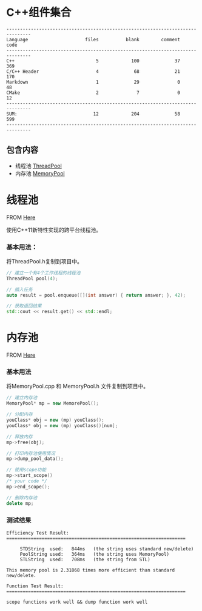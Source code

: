 # C++组件集合

```
-------------------------------------------------------------------------------
Language                     files          blank        comment           code
-------------------------------------------------------------------------------
C++                              5            100             37            369
C/C++ Header                     4             68             21            170
Markdown                         1             29              0             48
CMake                            2              7              0             12
-------------------------------------------------------------------------------
SUM:                            12            204             58            599
-------------------------------------------------------------------------------
```

## 包含内容

- 线程池 [ThreadPool](./ThreadPool/)
- 内存池 [MemoryPool](./MemoryPool/)

# 线程池

FROM [Here](https://github.com/progschj/ThreadPool)

使用C++11新特性实现的跨平台线程池。

### 基本用法：

将ThreadPool.h复制到项目中。

```c++
// 建立一个有4个工作线程的线程池
ThreadPool pool(4);

// 插入任务
auto result = pool.enqueue([](int answer) { return answer; }, 42);

// 获取返回结果
std::cout << result.get() << std::endl;
```

# 内存池

FROM [Here](https://github.com/DevShiftTeam/AppShift-MemoryPool/tree/main)

### 基本用法

 将MemoryPool.cpp 和 MemoryPool.h 文件复制到项目中。

```cpp
// 建立内存池
MemoryPool* mp = new MemorePool();

// 分配内存
youClass* obj = new (mp) youClass();
youClass* obj = new (mp) youClass()[num];

// 释放内存
mp->free(obj);

// 打印内存池使用情况
mp->dump_pool_data();

// 使用scope功能
mp->start_scope()
/* your code */
mp->end_scope();

// 删除内存池
delete mp;
```

### 测试结果

```
Efficiency Test Result: ==================================================================

	 STDString  used:	844ms	(the string uses standard new/delete)
	 PoolString used:	364ms	(the string uses MemoryPool)
	 STLString  used:	708ms	(the string from STL)

This memory pool is 2.31868 times more efficient than standard new/delete.

Function Test Result:   ==================================================================

scope functions work well && dump function work well
```

